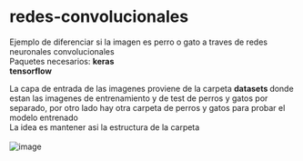 # redes-convolucionales
Ejemplo de diferenciar si la imagen es perro o gato a traves de redes neuronales convolucionales<br>
Paquetes necesarios:
<b> keras </b> <br>
<b> tensorflow </b>  <br>

La capa de entrada de las imagenes proviene de la carpeta <b> datasets </b> donde estan las imagenes de entrenamiento y de test de perros y gatos por separado,
por otro lado hay otra carpeta de perros y gatos para probar el modelo entrenado <br>
La idea es mantener asi la estructura de la carpeta <br><br>
![image](https://user-images.githubusercontent.com/77553413/187042909-f8885f0c-d8c8-4d03-bb10-070dc593ef59.png)
